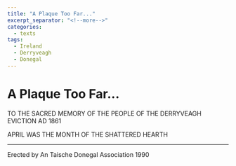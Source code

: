 ```yaml
---
title: "A Plaque Too Far..."
excerpt_separator: "<!--more-->"
categories:
  - texts
tags:
  - Ireland
  - Derryveagh
  - Donegal
---
```

# A Plaque Too Far...
TO THE SACRED MEMORY OF
THE PEOPLE OF THE
DERRYVEAGH EVICTION
AD 1861
<!--more-->
APRIL WAS THE MONTH OF
THE SHATTERED HEARTH

***
Erected by An Taische
Donegal Association 1990
